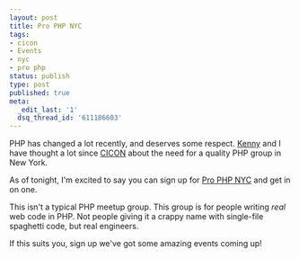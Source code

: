 ```yaml
---
layout: post
title: Pro PHP NYC
tags:
- cicon
- Events
- nyc
- pro php
status: publish
type: post
published: true
meta:
  _edit_last: '1'
  dsq_thread_id: '611186603'
---
```

PHP has changed a lot recently, and deserves some respect. <a href="http://codefury.net/">Kenny</a> and I have thought a lot since <a href="http://cicon2011.com/">CICON</a> about the need for a quality PHP group in New York.

As of tonight, I'm excited to say   you can sign up for <a href="http://meetup.com/pro-php">Pro PHP NYC</a> and get in on one.

This isn't a typical PHP meetup group. This group is for people writing <em>real</em> web code in PHP. Not people giving it a crappy name with single-file spaghetti code, but real engineers.

If this suits you, sign up   we've got some amazing events coming up!
